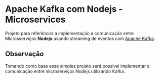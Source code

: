 # Apache Kafka com Nodejs - Microservices
Projeto para referênciar a implementação e comunicação entre Microsserviços <strong>Nodejs</strong> usando streaming de eventos com [Apache Kafka](https://kafka.apache.org/).

## Observação
Tomando como base esse simples projeto será possível implementar a comunicação entre microserviços Nodejs utilizando Kafka.
